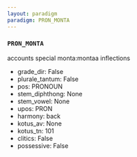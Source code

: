 ```yaml
---
layout: paradigm
paradigm: PRON_MONTA
---
```

### ` PRON_MONTA `

accounts special monta:montaa inflections
* grade_dir: False
* plurale_tantum: False
* pos: PRONOUN
* stem_diphthong: None
* stem_vowel: None
* upos: PRON
* harmony: back
* kotus_av: None
* kotus_tn: 101
* clitics: False
* possessive: False
